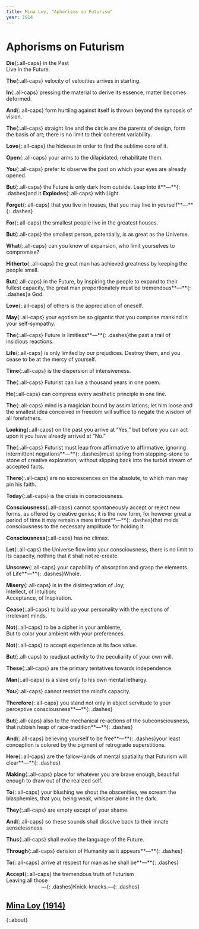 ```yaml
---
title: Mina Loy, "Aphorisms on Futurism"
year: 1914
---
```

# Aphorisms on Futurism

**Die**{:.all-caps} in the Past  
Live in the Future.

**The**{:.all-caps} velocity of velocities arrives in starting.

**In**{:.all-caps} pressing the material to derive its essence, matter becomes deformed.

**And**{:.all-caps} form hurtling against itself is thrown beyond the synopsis of vision.

**The**{:.all-caps} straight line and the circle are the parents of design, form the basis of art; there is no limit to their coherent variability.

**Love**{:.all-caps} the hideous in order to find the sublime core of it.

**Open**{:.all-caps} your arms to the dilapidated; rehabilitate them.

**You**{:.all-caps} prefer to observe the past on which your eyes are already opened.

**But**{:.all-caps} the Future is only dark from outside.
Leap into it**—**{: .dashes}and it **Explodes**{:.all-caps} with Light.

**Forget**{:.all-caps} that you live in houses, that you may live in yourself**—**{: .dashes}

**For**{:.all-caps} the smallest people live in the greatest houses.

**But**{:.all-caps} the smallest person, potentially, is as great as the Universe.

**What**{:.all-caps} can you know of expansion, who limit yourselves to compromise?

**Hitherto**{:.all-caps} the great man has achieved greatness by keeping the people small.

**But**{:.all-caps} in the Future, by inspiring the people to expand to their fullest capacity, the great man proportionately must be tremendous**—**{: .dashes}a God.

**Love**{:.all-caps} of others is the appreciation of oneself.

**May**{:.all-caps} your egotism be so gigantic that you comprise mankind in your self-sympathy.

**The**{:.all-caps} Future is limitless**—**{: .dashes}the past a trail of insidious reactions.

**Life**{:.all-caps} is only limited by our prejudices. Destroy them, and you cease to be at the mercy of yourself.

**Time**{:.all-caps} is the dispersion of intensiveness.

**The**{:.all-caps} Futurist can live a thousand years in one poem.

**He**{:.all-caps} can compress every aesthetic principle in one line.

**The**{:.all-caps} mind is a magician bound by assimilations; let him loose and the smallest idea conceived in freedom will suffice to negate the wisdom of all forefathers.

**Looking**{:.all-caps} on the past you arrive at “Yes,” but before you can act upon it you have already arrived at “No.”

**The**{:.all-caps} Futurist must leap from affirmative to affirmative, ignoring intermittent negations**—**{: .dashes}must spring from stepping-stone to stone of creative exploration; without slipping back into the turbid stream of accepted facts.

**There**{:.all-caps} are no excrescences on the absolute, to which man may pin his faith.

**Today**{:.all-caps} is the crisis in consciousness.

**Consciousness**{:.all-caps} cannot spontaneously accept or reject new forms, as offered by creative genius; it is the new form, for however great a period of time it may remain a mere irritant**—**{: .dashes}that molds consciousness to the necessary amplitude for holding it.

**Consciousness**{:.all-caps} has no climax.

**Let**{:.all-caps} the Universe flow into your consciousness, there is no limit to its capacity, nothing that it shall not re-create.

**Unscrew**{:.all-caps} your capability of absorption and grasp the elements of Life**—**{: .dashes}Whole.

**Misery**{:.all-caps} is in the disintegration of Joy;  
Intellect, of Intuition;  
Acceptance, of Inspiration.

**Cease**{:.all-caps} to build up your personality with the ejections of irrelevant minds.

**Not**{:.all-caps} to be a cipher in your ambiente,  
But to color your ambient with your preferences.

**Not**{:.all-caps} to accept experience at its face value.

**But**{:.all-caps} to readjust activity to the peculiarity of your own will.

**These**{:.all-caps} are the primary tentatives towards independence.

**Man**{:.all-caps} is a slave only to his own mental lethargy.

**You**{:.all-caps} cannot restrict the mind’s capacity.

**Therefore**{:.all-caps} you stand not only in abject servitude to your perceptive consciousness**—**{: .dashes}

**But**{:.all-caps} also to the mechanical re-actions of the subconsciousness, that rubbish heap of race-tradition**—**{: .dashes}

**And**{:.all-caps} believing yourself to be free**—**{: .dashes}your least conception is colored by the pigment of retrograde superstitions.

**Here**{:.all-caps} are the fallow-lands of mental spatiality that Futurism will clear**—**{: .dashes}

**Making**{:.all-caps} place for whatever you are brave enough, beautiful enough to draw out of the realized self.

**To**{:.all-caps} your blushing we shout the obscenities, we scream the blasphemies, that you, being weak, whisper alone in the dark.

**They**{:.all-caps} are empty except of your shame.

**And**{:.all-caps} so these sounds shall dissolve back to their innate senselessness.

**Thus**{:.all-caps} shall evolve the language of the Future.

**Through**{:.all-caps} derision of Humanity as it appears**—**{: .dashes}

**To**{:.all-caps} arrive at respect for man as he shall be**—**{: .dashes}

**Accept**{:.all-caps} the tremendous truth of Futurism  
Leaving all those  
&nbsp;&nbsp;&nbsp;&nbsp;&nbsp;&nbsp;&nbsp;&nbsp;&nbsp;&nbsp;&nbsp;&nbsp;&nbsp;&nbsp;&nbsp;&nbsp;&nbsp;&nbsp;&nbsp;&nbsp;&nbsp;&nbsp;&nbsp;&nbsp;**—**{: .dashes}Knick-knacks.**—**{: .dashes}

## [Mina Loy (1914)](index.html)
{:.about}